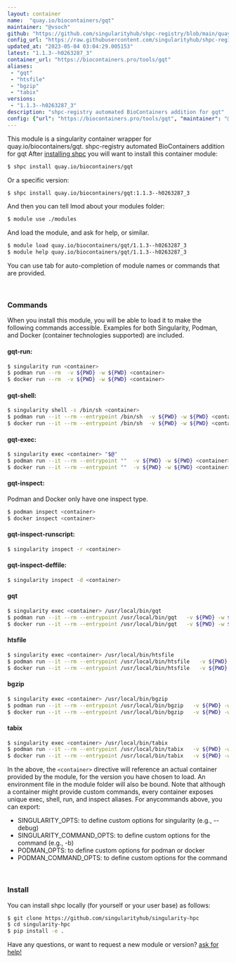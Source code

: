 ```yaml
---
layout: container
name:  "quay.io/biocontainers/gqt"
maintainer: "@vsoch"
github: "https://github.com/singularityhub/shpc-registry/blob/main/quay.io/biocontainers/gqt/container.yaml"
config_url: "https://raw.githubusercontent.com/singularityhub/shpc-registry/main/quay.io/biocontainers/gqt/container.yaml"
updated_at: "2023-05-04 03:04:29.005153"
latest: "1.1.3--h0263287_3"
container_url: "https://biocontainers.pro/tools/gqt"
aliases:
 - "gqt"
 - "htsfile"
 - "bgzip"
 - "tabix"
versions:
 - "1.1.3--h0263287_3"
description: "shpc-registry automated BioContainers addition for gqt"
config: {"url": "https://biocontainers.pro/tools/gqt", "maintainer": "@vsoch", "description": "shpc-registry automated BioContainers addition for gqt", "latest": {"1.1.3--h0263287_3": "sha256:c2ce0de0a3c59238a2483949af81e67a4d794717361a15fc807850cef69249dc"}, "tags": {"1.1.3--h0263287_3": "sha256:c2ce0de0a3c59238a2483949af81e67a4d794717361a15fc807850cef69249dc"}, "docker": "quay.io/biocontainers/gqt", "aliases": {"gqt": "/usr/local/bin/gqt", "htsfile": "/usr/local/bin/htsfile", "bgzip": "/usr/local/bin/bgzip", "tabix": "/usr/local/bin/tabix"}}
---
```


This module is a singularity container wrapper for quay.io/biocontainers/gqt.
shpc-registry automated BioContainers addition for gqt
After [installing shpc](#install) you will want to install this container module:


```bash
$ shpc install quay.io/biocontainers/gqt
```

Or a specific version:

```bash
$ shpc install quay.io/biocontainers/gqt:1.1.3--h0263287_3
```

And then you can tell lmod about your modules folder:

```bash
$ module use ./modules
```

And load the module, and ask for help, or similar.

```bash
$ module load quay.io/biocontainers/gqt/1.1.3--h0263287_3
$ module help quay.io/biocontainers/gqt/1.1.3--h0263287_3
```

You can use tab for auto-completion of module names or commands that are provided.

<br>

### Commands

When you install this module, you will be able to load it to make the following commands accessible.
Examples for both Singularity, Podman, and Docker (container technologies supported) are included.

#### gqt-run:

```bash
$ singularity run <container>
$ podman run --rm  -v ${PWD} -w ${PWD} <container>
$ docker run --rm  -v ${PWD} -w ${PWD} <container>
```

#### gqt-shell:

```bash
$ singularity shell -s /bin/sh <container>
$ podman run --it --rm --entrypoint /bin/sh  -v ${PWD} -w ${PWD} <container>
$ docker run --it --rm --entrypoint /bin/sh  -v ${PWD} -w ${PWD} <container>
```

#### gqt-exec:

```bash
$ singularity exec <container> "$@"
$ podman run --it --rm --entrypoint ""  -v ${PWD} -w ${PWD} <container> "$@"
$ docker run --it --rm --entrypoint ""  -v ${PWD} -w ${PWD} <container> "$@"
```

#### gqt-inspect:

Podman and Docker only have one inspect type.

```bash
$ podman inspect <container>
$ docker inspect <container>
```

#### gqt-inspect-runscript:

```bash
$ singularity inspect -r <container>
```

#### gqt-inspect-deffile:

```bash
$ singularity inspect -d <container>
```


#### gqt

```bash
$ singularity exec <container> /usr/local/bin/gqt
$ podman run --it --rm --entrypoint /usr/local/bin/gqt   -v ${PWD} -w ${PWD} <container> -c " $@"
$ docker run --it --rm --entrypoint /usr/local/bin/gqt   -v ${PWD} -w ${PWD} <container> -c " $@"
```


#### htsfile

```bash
$ singularity exec <container> /usr/local/bin/htsfile
$ podman run --it --rm --entrypoint /usr/local/bin/htsfile   -v ${PWD} -w ${PWD} <container> -c " $@"
$ docker run --it --rm --entrypoint /usr/local/bin/htsfile   -v ${PWD} -w ${PWD} <container> -c " $@"
```


#### bgzip

```bash
$ singularity exec <container> /usr/local/bin/bgzip
$ podman run --it --rm --entrypoint /usr/local/bin/bgzip   -v ${PWD} -w ${PWD} <container> -c " $@"
$ docker run --it --rm --entrypoint /usr/local/bin/bgzip   -v ${PWD} -w ${PWD} <container> -c " $@"
```


#### tabix

```bash
$ singularity exec <container> /usr/local/bin/tabix
$ podman run --it --rm --entrypoint /usr/local/bin/tabix   -v ${PWD} -w ${PWD} <container> -c " $@"
$ docker run --it --rm --entrypoint /usr/local/bin/tabix   -v ${PWD} -w ${PWD} <container> -c " $@"
```



In the above, the `<container>` directive will reference an actual container provided
by the module, for the version you have chosen to load. An environment file in the
module folder will also be bound. Note that although a container
might provide custom commands, every container exposes unique exec, shell, run, and
inspect aliases. For anycommands above, you can export:

 - SINGULARITY_OPTS: to define custom options for singularity (e.g., --debug)
 - SINGULARITY_COMMAND_OPTS: to define custom options for the command (e.g., -b)
 - PODMAN_OPTS: to define custom options for podman or docker
 - PODMAN_COMMAND_OPTS: to define custom options for the command

<br>

### Install

You can install shpc locally (for yourself or your user base) as follows:

```bash
$ git clone https://github.com/singularityhub/singularity-hpc
$ cd singularity-hpc
$ pip install -e .
```

Have any questions, or want to request a new module or version? [ask for help!](https://github.com/singularityhub/singularity-hpc/issues)
